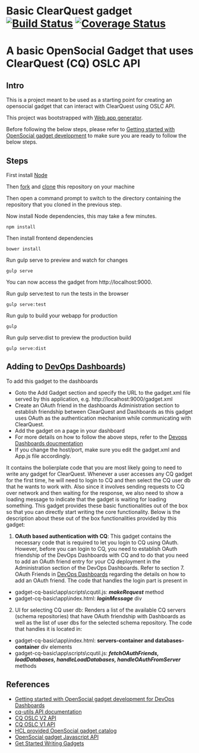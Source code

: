 # Basic ClearQuest gadget  [![Build Status](https://travis-ci.org/dodash/gadget-cq-basic.svg?branch=master)](https://travis-ci.org/dodash/gadget-cq-basic) [![Coverage Status](https://coveralls.io/repos/github/dodash/gadget-cq-basic/badge.svg?branch=master)](https://coveralls.io/github/dodash/gadget-cq-basic?branch=master)
# A basic OpenSocial Gadget that uses ClearQuest (CQ) OSLC API

## Intro
This is a project meant to be used as a starting point for creating an opensocial gadget that can interact with ClearQuest using OSLC API.

This project was bootstrapped with [Web app generator](https://github.com/yeoman/generator-webapp).

Before following the below steps, please refer to [Getting started with OpenSocial gadget development](https://github.com/dodash/dodash.github.io/blob/master/README.md) to make sure you are ready to follow the below steps.

## Steps 
First install [Node](https://nodejs.org) 

Then [fork](https://help.github.com/articles/fork-a-repo/) and [clone](https://git-scm.com/docs/git-clone) this repository on your machine

Then open a command prompt to switch to the directory containing the repository that you cloned in the previous step.

Now install Node dependencies, this may take a few minutes.
```
npm install
```

Then install frontend dependencies
```
bower install
```

Run gulp serve to preview and watch for changes
```
gulp serve
```
You can now access the gadget from http://localhost:9000.

Run gulp serve:test to run the tests in the browser
```
gulp serve:test
```
Run gulp to build your webapp for production
```
gulp
```
Run gulp serve:dist to preview the production build
```
gulp serve:dist
```

## Adding to [DevOps Dashboards](http://www.cccqcommunity.com/dashboard_beta.html))
To add this gadget to the dashboards
* Goto the Add Gadget section and specify the URL to the gadget.xml file served by this application, e.g.
http://localhost:9000/gadget.xml
* Create an OAuth friend in the dashboards Administration section to establish friendship between ClearQuest and Dashboards as this gadget uses OAuth as the authentication mechanism while communicating with ClearQuest.
* Add the gadget on a page in your dashboard
* For more details on how to follow the above steps, refer to the [Devops Dashboards doucmentation](http://www.cccqcommunity.com/dashboard_beta.html)
* If you change the host/port, make sure you edit the gadget.xml and App.js file accordingly.

It contains the bolierplate code that you are most likely going to need to write any gadget for ClearQuest. 
Whenever a user accesses any CQ gadget for the first time, he will need to login to CQ and then select the CQ user db that he wants to work with. Also since it involves sending requests to CQ over network and then waiting for the response, we also need to show a loading message to indicate that the gadget is waiting for loading something. This gadget provides these basic functionalities out of the box so that you can directly start writing the core functionality. Below is the description about these out of the box functionalities provided by this gadget:
1. **OAuth based authentication with CQ**: This gadget contains the necessary code that is required to let you login to CQ using OAuth. However, before you can login to CQ, you need to establish OAuth friendship of the DevOps Dashboards with CQ and to do that you need to add an OAuth friend entry for your CQ deployment in the Administration section of the DevOps Dashboards. Refer to section 7. OAuth Friends in [DevOps Dashboards](http://www.cccqcommunity.com/uploads/1/0/2/7/102707030/2.hcl_dashboard_administration.pdf) regarding the details on how to add an OAuth friend.
The code that handles the login part is present in
* gadget-cq-basic\app\scripts\cqutil.js: _**makeRequest**_ method
* gadget-cq-basic\app\index.html: **_loginMessage_** div

2. UI for selecting CQ user db:  Renders a list of the available CQ servers (schema repositories) that have OAuth friendship with Dashboards as well as the list of user dbs for the selected schema repository.
The code that handles it is located in:
* gadget-cq-basic\app\index.html: **servers-container and databases-container** div elements
* gadget-cq-basic\app\scripts\cqutil.js: _**fetchOAuthFriends, loadDatabases, handleLoadDatabases, handleOAuthFromServer**_ methods

## References
* [Getting started with OpenSocial gadget development for DevOps Dashboards](https://github.com/dodash/dodash.github.io/blob/master/README.md)
* [cq-utils API documentation](https://github.com/dodash/cq-utils)
* [CQ OSLC V2 API](https://jazz.net/wiki/bin/view/Main/CqOslcV2)
* [CQ OSLC V1 API](https://jazz.net/wiki/bin/view/Main/RcmRestCmApi)
* [HCL provided OpenSocial gadget catalog](https://github.com/dodash/gadget-catalog)
* [OpenSocial gadget Javascript API](http://opensocial.github.io/spec/2.5.1/Core-Gadget.xml#JavaScript-API-Reference)
* [Get Started Writing Gadgets](https://developers.google.com/gadgets/docs/gs)
